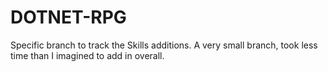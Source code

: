 # DOTNET-RPG
Specific branch to track the Skills additions.
A very small branch, took less time than I imagined to add in overall.
